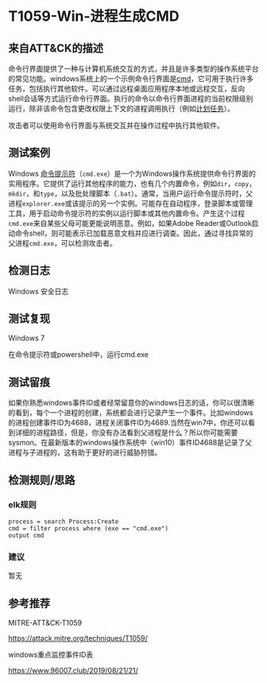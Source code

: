 # T1059-Win-进程生成CMD

## 来自ATT&CK的描述

命令行界面提供了一种与计算机系统交互的方式，并且是许多类型的操作系统平台的常见功能。windows系统上的一个示例命令行界面是[cmd](https://attack.mitre.org/software/S0106)，它可用于执行许多任务，包括执行其他软件。可以通过远程桌面应用程序本地或远程交互，反向shell会话等方式运行命令行界面。执行的命令以命令行界面进程的当前权限级别运行，除非该命令包含更改权限上下文的进程调用执行（例如[计划任务](https://attack.mitre.org/techniques/T1053)）。

攻击者可以使用命令行界面与系统交互并在操作过程中执行其他软件。

## 测试案例

Windows [命令提示符](https://en.wikipedia.org/wiki/cmd.exe)（`cmd.exe`）是一个为Windows操作系统提供命令行界面的实用程序。它提供了运行其他程序的能力，也有几个内置命令，例如`dir`，`copy`，`mkdir`，和`type`，以及批处理脚本（`.bat`）。通常，当用户运行命令提示符时，父进程`explorer.exe`或该提示的另一个实例。可能存在自动程序，登录脚本或管理工具，用于启动命令提示符的实例以运行脚本或其他内置命令。产生这个过程`cmd.exe`来自某些父母可能更能说明恶意。例如，如果Adobe Reader或Outlook启动命令shell，则可能表示已加载恶意文档并应进行调查。因此，通过寻找异常的父进程`cmd.exe`，可以检测攻击者。

## 检测日志

Windows 安全日志

## 测试复现

Windows 7

在命令提示符或powershell中，运行cmd.exe

## 测试留痕

如果你熟悉windows事件ID或者经常留意你的windows日志的话，你可以很清晰的看到，每个一个进程的创建，系统都会进行记录产生一个事件。比如windows的进程创建事件ID为4688，进程关闭事件ID为4689.当然在win7中，你还可以看到详细的进程路径，但是，你没有办法看到父进程是什么？所以你可能需要sysmon。在最新版本的windows操作系统中（win10）事件ID4688是记录了父进程与子进程的，这有助于更好的进行威胁狩猎。

## 检测规则/思路

### elk规则

```elk
process = search Process:Create
cmd = filter process where (exe == "cmd.exe")
output cmd
```

### 建议

暂无

## 参考推荐

MITRE-ATT&CK-T1059

<https://attack.mitre.org/techniques/T1059/>

windows重点监控事件ID表

<https://www.96007.club/2019/08/21/21/>
